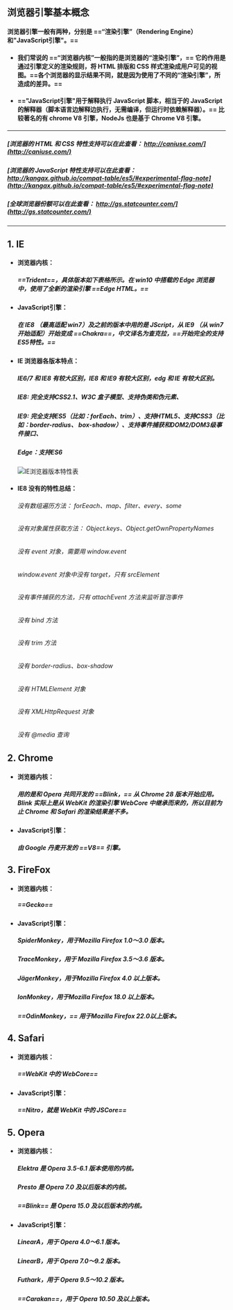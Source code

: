 ## 浏览器引擎基本概念
####  浏览器引擎一般有两种，分别是 ==“渲染引擎”（Rendering Engine）和"JavaScript引擎"。==

- #### 我们常说的 ==“浏览器内核”一般指的是浏览器的“渲染引擎”，== 它的作用是通过引擎定义的渲染规则，将 HTML 排版和 CSS 样式渲染成用户可见的视图。==各个浏览器的显示结果不同，就是因为使用了不同的“渲染引擎”，所造成的差异。==

- #### =="JavaScript引擎"用于解释执行 JavaScript 脚本，相当于的 JavaScript 的解释器（脚本语言边解释边执行，无需编译，但运行时依赖解释器）。== 比较著名的有 chrome V8 引擎，NodeJs 也是基于 Chrome V8 引擎。



---
##### [浏览器的 HTML 和 CSS 特性支持可以在此查看： http://caniuse.com/](http://caniuse.com/)
##### [浏览器的 JavaScript 特性支持可以在此查看：http://kangax.github.io/compat-table/es5/#experimental-flag-note](http://kangax.github.io/compat-table/es5/#experimental-flag-note)
##### [全球浏览器份额可以在此查看： http://gs.statcounter.com/](http://gs.statcounter.com/)




---
## 1. IE

- #### 浏览器内核：
    ##### ==Trident==，具体版本如下表格所示。在 win10 中搭载的 Edge 浏览器中，使用了全新的渲染引擎 ==Edge HTML。==
- #### JavaScript引擎：
    ##### 在 IE8 （最高适配 win7）及之前的版本中用的是 JScript，从 IE9 （从 win7 开始适配）开始变成 ==Chakra==，中文译名为查克拉，==开始完全的支持ES5特性。==

- #### IE 浏览器各版本特点：
    ##### IE6/7 和 IE8 有较大区别，IE8 和 IE9 有较大区别，edg 和 IE 有较大区别。
    ##### IE8: 完全支持CSS2.1、W3C 盒子模型、支持伪类和伪元素、
    ##### IE9: 完全支持ES5（比如：forEach、trim）、支持HTML5、支持CSS3（比如：border-radius、 box-shadow）、支持事件捕获和DOM2/DOM3级事件接口、
    ##### Edge：支持ES6

    ![IE浏览器版本特性表](http://images.cnitblog.com/i/561179/201407/281921581803533.jpg)

- #### IE8 没有的特性总结：
    ###### 没有数组遍历方法： forEeach、map、filter、every、some
    ###### 没有对象属性获取方法： Object.keys、Object.getOwnPropertyNames
    ###### 没有 event 对象，需要用 window.event
    ###### window.event 对象中没有 target，只有 srcElement
    ###### 没有事件捕获的方法，只有 attachEvent 方法来监听冒泡事件
    ###### 没有 bind 方法
    ###### 没有 trim 方法
    ###### 没有 border-radius、box-shadow 
    ###### 没有 HTMLElement 对象
    ###### 没有 XMLHttpRequest 对象
    ###### 没有 @media 查询


## 2. Chrome
- #### 浏览器内核：
    ##### 用的是和 Opera 共同开发的 ==Blink，== 从 Chrome 28 版本开始应用。Blink 实际上是从 WebKit 的渲染引擎 WebCore 中继承而来的，所以目前为止 Chrome 和 Safari 的渲染结果差不多。

- #### JavaScript引擎：
    ##### 由 Google 丹麦开发的 ==V8== 引擎。


## 3. FireFox
- #### 浏览器内核：
    ##### ==Gecko==

- #### JavaScript引擎：
    ##### SpiderMonkey，用于Mozilla Firefox 1.0～3.0 版本。
    ##### TraceMonkey，用于 Mozilla Firefox 3.5～3.6 版本。
    ##### JägerMonkey，用于Mozilla Firefox 4.0 以上版本。
    ##### IonMonkey，用于Mozilla Firefox 18.0 以上版本。
    ##### ==OdinMonkey，== 用于Mozilla Firefox 22.0以上版本。


## 4. Safari
- #### 浏览器内核：
    ##### ==WebKit 中的 WebCore==

- #### JavaScript引擎：
    ##### ==Nitro，就是 WebKit 中的 JSCore==


## 5. Opera
- #### 浏览器内核：
    ##### Elektra 是 Opera 3.5-6.1 版本使用的内核。
    ##### Presto 是 Opera 7.0 及以后版本的内核。
    ##### ==Blink== 是 Opera 15.0 及以后版本的内核。

- #### JavaScript引擎：
    ##### LinearA，用于 Opera 4.0～6.1 版本。
    ##### LinearB，用于 Opera 7.0～9.2 版本。
    ##### Futhark，用于 Opera 9.5～10.2 版本。
    ##### ==Carakan==，用于 Opera 10.50 及以上版本。

